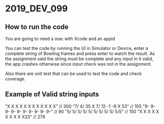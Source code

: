 # 2019_DEV_099

## How to run the code
You are going to need a mac with Xcode and an appid

You can test the code by running the UI in Simulator or Device, enter a complete string of Bowling frames and press enter to watch the
result.
As the assignment said the string must be complete and any input in it valid, the app crashes otherwise since input check was not
in the assignment.

Also there are unit test that can be used to test the code and check coverage.

## Example of Valid string inputs

"X X X X X X X X X X X X" // 300
"7/ 4/ 35 X 7/ 12 -1 -9 X 53" // 105
"9- 9- 9- 9- 9- 9- 9- 9- 9- 9-" // 90
"5/ 5/ 5/ 5/ 5/ 5/ 5/ 5/ 5/ 5/5" // 150
"X X X X X X X X X X33" // 279


